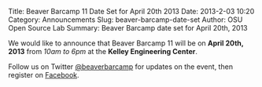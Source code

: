 Title: Beaver Barcamp 11 Date Set for April 20th 2013
Date: 2013-2-03 10:20
Category: Announcements
Slug: beaver-barcamp-date-set
Author: OSU Open Source Lab
Summary: Beaver Barcamp date set for April 20th, 2013

We would like to announce that Beaver Barcamp 11 will be on **April 20th, 2013** from *10am to 6pm* at the **Kelley Engineering Center**. 

Follow us on Twitter [@beaverbarcamp][2] for updates on the event, then register on [Facebook][1].

   [1]: https://www.facebook.com/events/547298625310712/
   [2]: http://twitter.com/beaverbarcamp